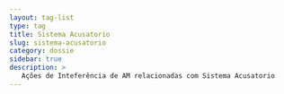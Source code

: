 ```yaml
---
layout: tag-list
type: tag
title: Sistema Acusatorio
slug: sistema-acusatorio
category: dossie
sidebar: true
description: >
   Ações de Inteferência de AM relacionadas com Sistema Acusatorio
---
```


